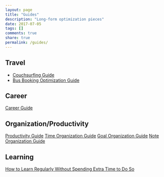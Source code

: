 ```yaml
---
layout: page
title: "Guides"
description: "Long-form optimization pieces"
date: 2017-07-05
tags: []
comments: true
share: true
permalink: /guides/
---
```



## Travel
* [Couchsurfing Guide](http://www.neha-kulkarni.com/couchsurfing-101-the-ultimate-couchsurfing-guide/)
* [Bus Booking Optimization Guide](https://neha-kay.github.io/2017-07-06/bus-booking-optimization-guide/)

## Career
[Career Guide](www.nehakay.com/2016-06-19-the-career-guide)

## Organization/Productivity
[Productivity Guide]()
[Time Organization Guide]()
[Goal Organization Guide]()
[Note Organization Guide]()

## Learning
[How to Learn Regularly Without Spending Extra Time to Do So](www.nehakay.com/2017-06-02-how-to-learn-regularly-without-spending-extra-time-to-do-so)